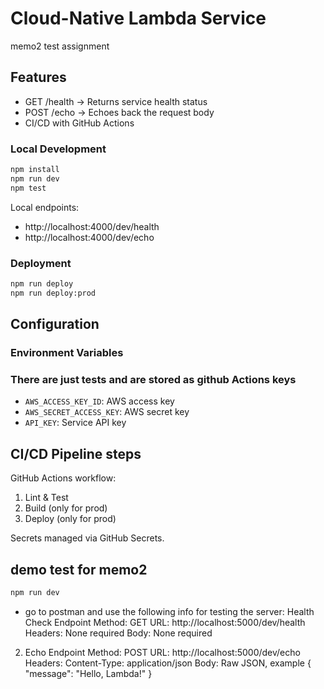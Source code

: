 # Cloud-Native Lambda Service

memo2 test assignment

## Features
- GET /health → Returns service health status
- POST /echo → Echoes back the request body
- CI/CD with GitHub Actions


### Local Development
```bash
npm install
npm run dev
npm test
```

Local endpoints:
- http://localhost:4000/dev/health
- http://localhost:4000/dev/echo

### Deployment
```bash
npm run deploy
npm run deploy:prod
```

## Configuration

### Environment Variables
### There are just tests and are stored as github Actions keys
- `AWS_ACCESS_KEY_ID`: AWS access key
- `AWS_SECRET_ACCESS_KEY`: AWS secret key
- `API_KEY`: Service API key


## CI/CD Pipeline steps
GitHub Actions workflow:
1. Lint & Test
2. Build (only for prod)
3. Deploy (only for prod)

Secrets managed via GitHub Secrets.

## demo test for memo2
```bash
npm run dev
```
- go to postman and use the following info for testing the server:
Health Check Endpoint
Method: GET
URL: http://localhost:5000/dev/health
Headers: None required
Body: None required


2. Echo Endpoint
Method: POST
URL: http://localhost:5000/dev/echo
Headers:
Content-Type: application/json
Body: Raw JSON, example
{
    "message": "Hello, Lambda!"
}
